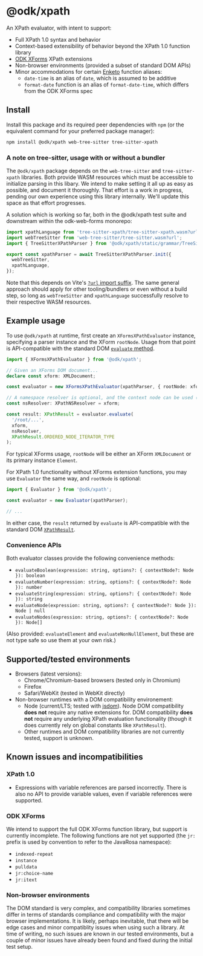 # @odk/xpath

An XPath evaluator, with intent to support:

- Full XPath 1.0 syntax and behavior
- Context-based extensibility of behavior beyond the XPath 1.0 function library
- [ODK XForms](https://getodk.github.io/xforms-spec/) XPath extensions
- Non-browser environments (provided a subset of standard DOM APIs)
- Minor accommodations for certain [Enketo](https://github.com/enketo/enketo/tree/main/packages/openrosa-xpath-evaluator) function aliases:
  - `date-time` is an alias of `date`, which is assumed to be additive
  - `format-date` function is an alias of `format-date-time`, which differs from the ODK XForms spec

## Install

Install this package and its required peer dependencies with `npm` (or the equivalent command for your preferred package manager):

```sh
npm install @odk/xpath web-tree-sitter tree-sitter-xpath
```

### A note on tree-sitter, usage with or without a bundler

The `@odk/xpath` package depends on the `web-tree-sitter` and `tree-sitter-xpath` libraries. Both provide WASM resources which must be accessible to initialize parsing in this libary. We intend to make setting it all up as easy as possible, and document it thoroughly. That effort is a work in progress, pending our own experience using this library internally. We'll update this space as that effort progresses.

A solution which is working so far, both in the @odk/xpath test suite and downstream within the odk-web-forms monorepo:

```ts
import xpathLanguage from 'tree-sitter-xpath/tree-sitter-xpath.wasm?url';
import webTreeSitter from 'web-tree-sitter/tree-sitter.wasm?url';
import { TreeSitterXPathParser } from '@odk/xpath/static/grammar/TreeSitterXPathParser.ts';

export const xpathParser = await TreeSitterXPathParser.init({
  webTreeSitter,
  xpathLanguage,
});
```

Note that this depends on Vite's [`?url` import suffix](https://vitejs.dev/guide/assets.html#explicit-url-imports). The same general approach should apply for other tooling/bundlers or even without a build step, so long as `webTreeSitter` and `xpathLanguage` successfully resolve to their respective WASM resources.

## Example usage

To use `@odk/xpath` at runtime, first create an `XFormsXPathEvaluator` instance, specifying a parser instance and the XForm `rootNode`. Usage from that point is API-compatible with the standard DOM [`evaluate` method](https://developer.mozilla.org/en-US/docs/Web/API/XPathEvaluator/evaluate).

```ts
import { XFormsXPathEvaluator } from '@odk/xpath';

// Given an XForms DOM document...
declare const xform: XMLDocument;

const evaluator = new XFormsXPathEvaluator(xpathParser, { rootNode: xform });

// A namespace resolver is optional, and the context node can be used (which is the default)
const nsResolver: XPathNSResolver = xform;

const result: XPathResult = evaluator.evaluate(
  '/root/...',
  xform,
  nsResolver,
  XPathResult.ORDERED_NODE_ITERATOR_TYPE
);
```

For typical XForms usage, `rootNode` will be either an XForm `XMLDocument` or its primary instance `Element`.

For XPath 1.0 functionality without XForms extension functions, you may use `Evaluator` the same way, and `rootNode` is optional:

```ts
import { Evaluator } from '@odk/xpath';

const evaluator = new Evaluator(xpathParser);

// ...
```

In either case, the `result` returned by `evaluate` is API-compatible with the standard DOM [`XPathResult`](https://developer.mozilla.org/en-US/docs/Web/API/XPathResult).

### Convenience APIs

Both evaluator classes provide the following convenience methods:

- `evaluateBoolean(expression: string, options?: { contextNode?: Node }): boolean`
- `evaluateNumber(expression: string, options?: { contextNode?: Node }): number`
- `evaluateString(expression: string, options?: { contextNode?: Node }): string`
- `evaluateNode(expression: string, options?: { contextNode?: Node }): Node | null`
- `evaluateNodes(expression: string, options?: { contextNode?: Node }): Node[]`

(Also provided: `evaluateElement` and `evaluateNonNullElement`, but these are not type safe so use them at your own risk.)

## Supported/tested environments

- Browsers (latest versions):
  - Chrome/Chromium-based browsers (tested only in Chromium)
  - Firefox
  - Safari/WebKit (tested in WebKit directly)
- Non-browser runtimes with a DOM compatibility environement:
  - Node (current/LTS; tested with [jsdom](https://github.com/jsdom/jsdom)). Node DOM compatibility **does not** require any native extensions for. DOM compatibility **does not** require any underlying XPath evaluation functionality (though it does currently rely on global constants like `XPathResult`).
  - Other runtimes and DOM compatibility libraries are not currently tested, support is unknown.

## Known issues and incompatibilities

### XPath 1.0

- Expressions with variable references are parsed incorrectly. There is also no API to provide variable values, even if variable references were supported.

### ODK XForms

We intend to support the full ODK XForms function library, but support is currently incomplete. The following functions are not yet supported (the `jr:` prefix is used by convention to refer to the JavaRosa namespace):

- `indexed-repeat`
- `instance`
- `pulldata`
- `jr:choice-name`
- `jr:itext`

### Non-browser environments

The DOM standard is very complex, and compatibility libraries sometimes differ in terms of standards compliance and compatibility with the major browser implementations. It is likely, perhaps inevitable, that there will be edge cases and minor compatiblity issues when using such a library. At time of writing, no such issues are known in our tested environments, but a couple of minor issues have already been found and fixed during the initial test setup.
